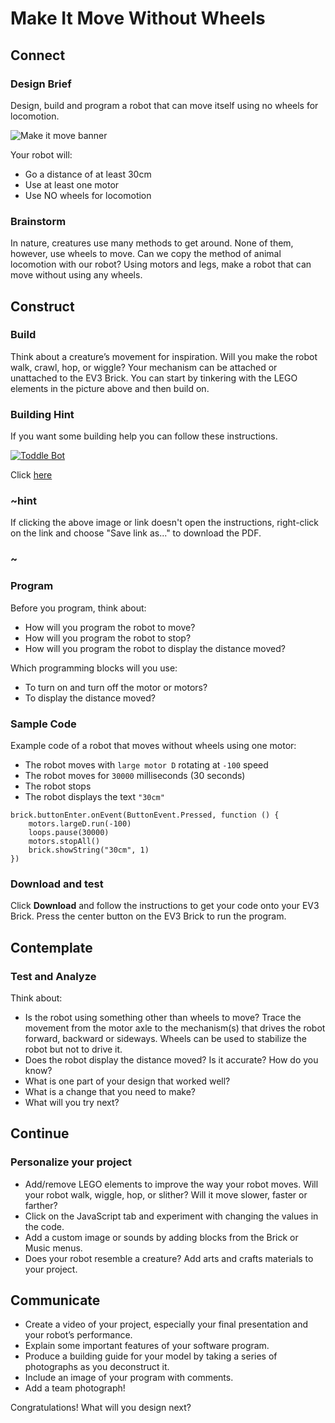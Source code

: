 # Make It Move Without Wheels

## Connect

### Design Brief

Design, build and program a robot that can move itself using no wheels for locomotion.

![Make it move banner](/static/lessons/make-it-move/make-it-move-without-wheels.png)

Your robot will:

* Go a distance of at least 30cm
* Use at least one motor
* Use NO wheels for locomotion

### Brainstorm

In nature, creatures use many methods to get around. None of them, however, use wheels to move. Can we copy the method of animal locomotion with our robot? Using motors and legs, make a robot that can move without using any wheels.

## Construct

### Build

Think about a creature’s movement for inspiration. Will you make the robot walk, crawl, hop, or wiggle? Your mechanism can be attached or unattached to the EV3 Brick. You can start by tinkering with the LEGO elements in the picture above and then build on.

### Building Hint

If you want some building help you can follow these instructions.

[![Toddle Bot](/static/lessons/make-it-move/toddle-bot.jpg)](https://le-www-live-s.legocdn.com/sc/media/files/support/mindstorms%20ev3/building-instructions/design%20engineering%20projects/toddle%20bot-3dcad146d7f5deac4753f93e9dcc0739.pdf)

Click [here](https://le-www-live-s.legocdn.com/sc/media/files/support/mindstorms%20ev3/building-instructions/design%20engineering%20projects/toddle%20bot-3dcad146d7f5deac4753f93e9dcc0739.pdf)

### ~hint

If clicking the above image or link doesn't open the instructions, right-click on the link and choose "Save link as..." to download the PDF.

### ~

### Program

Before you program, think about:

* How will you program the robot to move?
* How will you program the robot to stop?
* How will you program the robot to display the distance moved?

Which programming blocks will you use:

* To turn on and turn off the motor or motors?
* To display the distance moved?

### Sample Code

Example code of a robot that moves without wheels using one motor:

* The robot moves with `large motor D` rotating at `-100` speed
* The robot moves for `30000` milliseconds (30 seconds)
* The robot stops
* The robot displays the text `"30cm"`

```blocks
brick.buttonEnter.onEvent(ButtonEvent.Pressed, function () {
    motors.largeD.run(-100)
    loops.pause(30000)
    motors.stopAll()
    brick.showString("30cm", 1)
})
```

### Download and test

Click **Download** and follow the instructions to get your code onto your EV3 Brick. Press the center button on the EV3 Brick to run the program.

## Contemplate

### Test and Analyze

Think about:

* Is the robot using something other than wheels to move? Trace the movement from the motor axle to the mechanism(s) that drives the robot forward, backward or sideways. Wheels can be used to stabilize the robot but not to drive it.
* Does the robot display the distance moved? Is it accurate? How do you know?
* What is one part of your design that worked well?
* What is a change that you need to make?
* What will you try next?

## Continue

### Personalize your project

* Add/remove LEGO elements to improve the way your robot moves. Will your robot walk, wiggle, hop, or slither? Will it move slower, faster or farther?
* Click on the JavaScript tab and experiment with changing the values in the code.
* Add a custom image or sounds by adding blocks from the Brick or Music menus.
* Does your robot resemble a creature? Add arts and crafts materials to your project.

## Communicate

* Create a video of your project, especially your final presentation and your robot’s performance.
* Explain some important features of your software program.
* Produce a building guide for your model by taking a series of photographs as you deconstruct it.
* Include an image of your program with comments.
* Add a team photograph!

Congratulations! What will you design next?